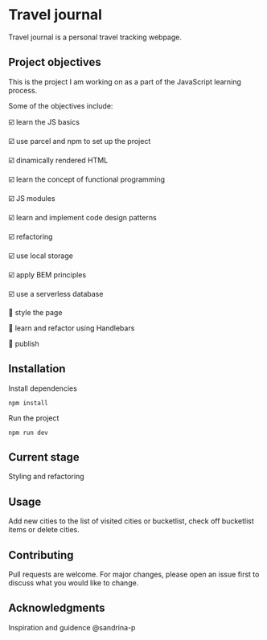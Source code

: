 # Travel journal

Travel journal is a personal travel tracking webpage. 


## Project objectives 

This is the project I am working on as a part of the JavaScript learning process. 

Some of the objectives include: 

:ballot_box_with_check: learn the JS basics

:ballot_box_with_check: use parcel and npm to set up the project 

:ballot_box_with_check: dinamically rendered HTML  

:ballot_box_with_check: learn the concept of functional programming

:ballot_box_with_check: JS modules 

:ballot_box_with_check: learn and implement code design patterns

:ballot_box_with_check: refactoring

:ballot_box_with_check: use local storage 

:ballot_box_with_check: apply BEM principles 

:ballot_box_with_check: use a serverless database

:black_square_button:   style the page

:black_square_button:   learn and refactor using Handlebars

:black_square_button:   publish


## Installation

Install dependencies

```
npm install
```

Run the project 

```
npm run dev
```

## Current stage
Styling and refactoring 

## Usage
Add new cities to the list of visited cities or bucketlist, check off bucketlist items or delete cities.


## Contributing
Pull requests are welcome. For major changes, please open an issue first to discuss what you would like to change.

## Acknowledgments 
Inspiration and guidence
@sandrina-p 
